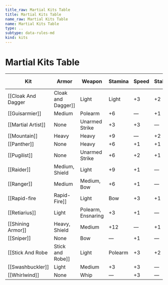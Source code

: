 ```yaml
---
title_raw: Martial Kits Table
title: Martial Kits Table
name_raw: Martial Kits Table
name: Martial Kits Table
type: ..
subtype: data-rules-md
kind: kits
---
```


# Martial Kits Table

| Kit              | Armor          | Weapon             | Stamina | Speed | Stability | Melee Damage | Ranged Damage | Weapon Distance | Reach | Mobility |
| ---------------- | -------------- | ------------------ | ------- | ----- | --------- | ------------ | ------------- | --------------- | ----- | -------- |
| [[Cloak And Dagger|Cloak and Dagger]] | Light          | Light              | +3      | +2    | —         | +1/+1/+1     | +1/+1/+1      | +5              | —     | Yes      |
| [[Guisarmier]]       | Medium         | Polearm            | +6      | —     | +1        | +2/+2/+2     | —             | —               | +1    | —        |
| [[Martial Artist]]   | None           | Unarmed Strike     | +3      | +3    | —         | +2/+2/+2     | —             | —               | —     | Yes      |
| [[Mountain]]         | Heavy          | Heavy              | +9      | —     | +2        | +0/+0/+4     | —             | —               | —     | —        |
| [[Panther]]          | None           | Heavy              | +6      | +1    | +1        | +0/+0/+4     | —             | —               | —     | —        |
| [[Pugilist]]         | None           | Unarmed Strike     | +6      | +2    | +1        | +1/+1/+1     | —             | —               | —     | —        |
| [[Raider]]           | Medium, Shield | Light              | +9      | +1    | —         | +1/+1/+1     | —             | +5              | —     | Yes      |
| [[Ranger]]           | Medium         | Medium, Bow        | +6      | +1    | —         | +1/+1/+1     | +1/+1/+1      | +5              | —     | Yes      |
| [[Rapid-fire|Rapid-Fire]]       | Light          | Bow                | +3      | +1    | —         | —            | +2/+2/+2      | +7              | —     | Yes      |
| [[Retiarius]]        | Light          | Polearm, Ensnaring | +3      | +1    | —         | +2/+2/+2     | —             | —               | +1    | Yes      |
| [[Shining Armor]]    | Heavy, Shield  | Medium             | +12     | —     | +1        | +2/+2/+2     | —             | —               | —     | —        |
| [[Sniper]]           | None           | Bow                | —       | +1    | —         | —            | +0/+0/+4      | +10             | —     | Yes      |
| [[Stick And Robe|Stick and Robe]]   | Light          | Polearm            | +3      | +2    | —         | +1/+1/+1     | —             | —               | +1    | Yes      |
| [[Swashbuckler]]     | Light          | Medium             | +3      | +3    | —         | +2/+2/+2     | —             | —               | —     | Yes      |
| [[Whirlwind]]        | None           | Whip               | —       | +3    | —         | +1/+1/+1     | —             | —               | +1    | Yes      |
